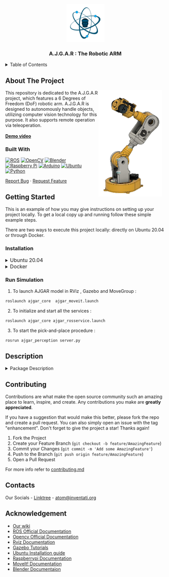 

<!-- PROJECT LOGO -->
<br />
<div align="center">
  <a href="https://github.com/atom-robotics-lab/assets/blob/main/logo_1.png?raw=true">
    <img src="https://github.com/atom-robotics-lab/assets/blob/main/logo_1.png?raw=true" alt="Logo" width="120" height="120">
  </a>
<h3 align="center">A.J.G.A.R : The Robotic ARM </h3>
</div>

<!-- TABLE OF CONTENTS -->
<details>
  <summary>Table of Contents</summary>
  <ol>
    <li>
      <a href="#about-the-project">About The Project</a>
      <ul>
        <li><a href="#built-with">Built With</a></li>
      </ul>
    </li>
    <li>
      <a href="#getting-started">Getting Started</a>
      <ul>
        <li><a href="#installation ">Installation</a></li>
        <li><a href="#run-simulation">Run Simulation</a></li>
      </ul>
    </li>
    <li><a href="#description">Package Description</a></li>
    <li><a href="#contributing">Contributing</a></li>
    <li><a href="#contacts">Contact</a></li>
    <li><a href="#acknowledgement">Acknowledgments</a></li>
  </ol>
</details>

<!-- ABOUT THE PROJECT -->

## About The Project

<p align="left">
  <img src="./assets/robotic-arm.png" alt="Robotic Arm" width="200" style="float: right; margin-right: 10px;">
 
This repository is dedicated to the A.J.G.A.R project, which features a 6 Degrees of Freedom (DoF) robotic arm. A.J.G.A.R is designed to autonomously handle objects, utilizing computer vision technology for this purpose. It also supports remote operation via teleoperation.</br></br>
<a href="https://www.youtube.com/watch?v=hW3EiV0Q3Uc"><strong>Demo video </strong></a>
</br>
</p>
 
 ### Built With
[![ROS](https://img.shields.io/badge/ros-%230A0FF9.svg?style=for-the-badge&logo=ros&logoColor=white)](https://www.sphinx-docs.org) [![OpenCV](https://img.shields.io/badge/opencv-%23white.svg?style=for-the-badge&logo=opencv&logoColor=white)](https://opencv.org/) [![Blender](https://img.shields.io/badge/blender-%23F5792A.svg?style=for-the-badge&logo=blender&logoColor=white)](https://www.blender.org/) [![Raspberry Pi](https://img.shields.io/badge/-RaspberryPi-C51A4A?style=for-the-badge&logo=Raspberry-Pi)](https://www.raspberrypi.org/) [![Arduino](https://img.shields.io/badge/Arduino-00979D?style=for-the-badge&logo=Arduino&logoColor=white)](https://www.arduino.cc/) [![Ubuntu](https://img.shields.io/badge/Ubuntu-E95420?style=for-the-badge&logo=ubuntu&logoColor=white)](https://ubuntu.com/) [![Python](https://img.shields.io/badge/Python-3776AB?style=for-the-badge&logo=python&logoColor=white)](https://www.python.org/)

<a href="https://github.com/atom-robotics-lab/robotic-arm-atom/issues/new?labels=bug">Report Bug</a> ·
<a href="https://github.com/atom-robotics-lab/robotic-arm-atom/issues/new?labels=enhancement">Request Feature</a>

<!-- GETTING STARTED -->

## Getting Started

This is an example of how you may give instructions on setting up your project locally.
To get a local copy up and running follow these simple example steps.

There are two ways to execute this project locally: directly on Ubuntu 20.04 or through Docker.

### Installation 
<details> 
<summary><span style="font-size:16px;">Ubuntu 20.04</span></summary>
<ol>

This is an example of how to list things you need to use the software and how to install them.

<li><b>Prerequisites</b> </br>
 Ros 1 Noetic 
  - Refer to our <a href='https://atom-robotics-lab.github.io/wiki/markdown/ros/installation.html'> Ros installation guide </a>

- Installing ROS Controller dependencies
  ```sh
  sudo apt-get install ros-noetic-ros-control ros-noetic-ros-controllers
  ```
- Installing Freenect dependencies
  ```sh
  sudo apt install libfreenect-dev
  sudo apt-get install ros-noetic-rgbd-launch
  ```

* Opencv

  ```sh
  sudo apt install libopencv-dev python3-opencv
  ```

* MoveIt!
  ```sh
  sudo apt install ros-noetic-moveit
  ```

### Installation

1. Create `ROS Workspace` - robotic_arm_ws
   ```sh
   cd ~
   mkdir robotic_arm_ws/src
   ```
2. Clone the repo inside your `Ros Workspace`
   ```sh
   cd ~/robotic_arm_ws/src
   git clone git@github.com:atom-robotics-lab/robotic-arm-atom.git
   ```
3. Build the package
   ```sh
   cd ~/robotic_arm_ws
   catkin_make
   ```
4. Launch the packages file by
   ```sh
   roslaunch <package_name> <launch_file>
   ```


</ol>
</details>

<details> 
<summary><span style="font-size:16px;">Docker</span></summary>
<ol>

### Docker Installation

1. Create `ROS Workspace` - robotic_arm_ws
   ```sh
   cd ~
   mkdir robotic_arm_ws
   ```
2. Clone the repo inside your `Ros Workspace`
   ```sh
   cd ~/robotic_arm_ws/src
   git clone git@github.com:atom-robotics-lab/robotic-arm-atom.git
   ```


1. Install Docker from <a href='https://docs.docker.com/engine/install/ubuntu/'> here </a>

2. Execute the following command to run Docker without using `sudo`

   ```sh
   cd ~/robotic_arm_ws
   sudo usermod -aG docker $USER
   ```

3. The command below will build the Docker image

   ```sh
   ./build_image.sh
   ```

4. Run the image using this command

   ```sh
   ./run_image.sh
   ```

   </ol>
     </details>

### Run Simulation

1. To launch AJGAR model in RViz , Gazebo and MoveGroup :

```sh
roslaunch ajgar_core  ajgar_moveit.launch
```

2. To initialize and start all the services :

```sh
roslaunch ajgar_core ajgar_rosservice.launch
```

3. To start the pick-and-place procedure :

```sh
rosrun ajgar_perception server.py
```


<!-- Package Description -->

## Description

<details> 
<summary>Package Description </summary>
<ol>

| Package | Description |
| --- | --- |
| `ajgar_core` | This package contains the core functionalities of the robotic arm, including the main control algorithms and launch files. |
| `ajgar_depend_pkgs` | This package includes the dependencies required for the freenect_stack (alternative for Kinect camera plugin). |
| `ajgar_description` | This package contains the URDF (Unified Robot Description Format) files for the robotic arm. These files describe the robot's physical configuration. |
| `ajgar_hardware` | This package is responsible for interfacing with the physical hardware of the robotic arm. It includes drivers and communication protocols. |
| `ajgar_moveit_config` | This package contains the configuration files for MoveIt, a ROS-based software for motion planning, kinematics, and robot interaction. |
| `ajgar_perception` | This package is responsible for the perception tasks, such as object recognition and environment mapping. |
| `ajgar_sim` | This package contains the simulation environment for the robotic arm. It includes models and simulation worlds. |
| `ajgar_sim_plugins` | This package contains plugins for the simulation environment, currently providing suction functionality. |
| `ur5_description` | This package contains the URDF files for a specific model of the robotic arm, the UR5. |
| `ur5_moveit_config` | This package contains the MoveIt configuration files for the UR5 robotic arm. |


</ol>
</details>

<!-- CONTRIBUTING -->

## Contributing

Contributions are what make the open source community such an amazing place to learn, inspire, and create. Any contributions you make are **greatly appreciated**.

If you have a suggestion that would make this better, please fork the repo and create a pull request. You can also simply open an issue with the tag "enhancement".
Don't forget to give the project a star! Thanks again!

1. Fork the Project
2. Create your Feature Branch (`git checkout -b feature/AmazingFeature`)
3. Commit your Changes (`git commit -m 'Add some AmazingFeature'`)
4. Push to the Branch (`git push origin feature/AmazingFeature`)
5. Open a Pull Request

For more info refer to [contributing.md](https://github.com/atom-robotics-lab/robotic-arm-atom/blob/main/contributing.md)

<!-- CONTACTS -->

## Contacts

Our Socials - [Linktree](https://linktr.ee/atomlabs) - atom@inventati.org

<!-- ACKNOWLEDGMENTS-->

## Acknowledgement

- [Our wiki](https://atom-robotics-lab.github.io/wiki)
- [ROS Official Documentation](http://wiki.ros.org/Documentation)
- [Opencv Official Documentation](https://docs.opencv.org/4.x/)
- [Rviz Documentation](http://wiki.ros.org/rviz)
- [Gazebo Tutorials](https://classic.gazebosim.org/tutorials)
- [Ubuntu Installation guide](https://ubuntu.com/tutorials/install-ubuntu-desktop#1-overview)
- [Raspberrypi Documentation](https://www.raspberrypi.com/documentation/)
- [MoveIt! Documentation](https://docs.ros.org/en/kinetic/api/moveit_tutorials/html/index.html)
- [Blender Documentaion](https://docs.blender.org/)

<!-- MARKDOWN LINKS & IMAGES -->
<!-- https://www.markdownguide.org/basic-syntax/#reference-style-links -->

[contributors-shield]: https://img.shields.io/github/contributors/atom-robotics-lab/robotic-arm-atom.svg?style=for-the-badge
[contributors-url]: https://github.com/atom-robotics-lab/robotic-arm-atom/graphs/contributors
[forks-shield]: https://img.shields.io/github/forks/atom-robotics-lab/robotic-arm-atom.svg?style=for-the-badge
[forks-url]: https://github.com/atom-robotics-lab/wiki/network/members
[stars-shield]: https://img.shields.io/github/stars/atom-robotics-lab/robotic-arm-atom.svg?style=for-the-badge
[stars-url]: https://github.com/atom-robotics-lab/wiki/stargazers
[issues-shield]: https://img.shields.io/github/issues/atom-robotics-lab/robotic-arm-atom.svg?style=for-the-badge
[issues-url]: https://github.com/atom-robotics-lab/robotic-arm-atom/issues
[linkedin-shield]: https://img.shields.io/badge/-LinkedIn-black.svg?style=for-the-badge&logo=linkedin&colorB=555
